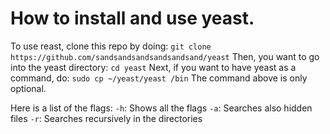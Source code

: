 # How to install and use yeast.

To use reast, clone this repo by doing:
`git clone https://github.com/sandsandsandsandsandsand/yeast`
Then, you want to go into the yeast directory:
`cd yeast`
Next, if you want to have yeast as a command, do:
`sudo cp ~/yeast/yeast /bin`
The command above is only optional.

Here is a list of the flags:
`-h`: Shows all the flags
`-a`: Searches also hidden files
`-r`: Searches recursively in the directories
